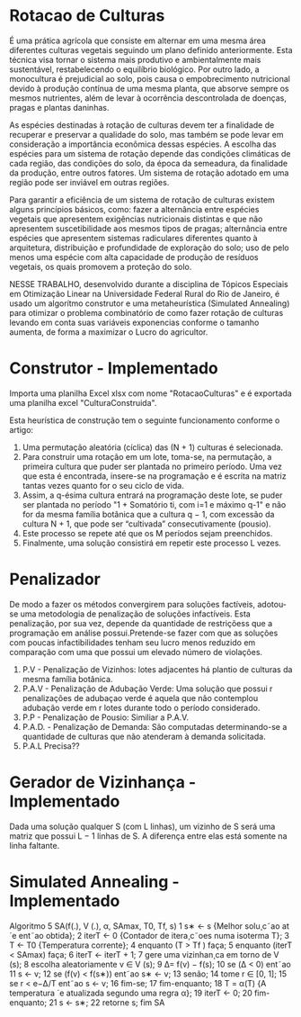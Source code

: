 # Rotacao de Culturas

  É uma prática agrícola que consiste em alternar em uma mesma área diferentes culturas vegetais seguindo um plano definido anteriormente. Esta técnica visa tornar o sistema mais produtivo e ambientalmente mais sustentável, restabelecendo o equilíbrio biológico. Por outro lado, a monocultura é prejudicial ao solo, pois causa o empobrecimento nutricional devido à produção contínua de uma mesma planta, que absorve sempre os mesmos nutrientes, além de levar à ocorrência descontrolada de doenças, pragas e plantas daninhas.

  As espécies destinadas à rotação de culturas devem ter a finalidade de recuperar e preservar a qualidade do solo, mas também se pode levar em consideração a importância econômica dessas espécies. A escolha das espécies para um sistema de rotação depende das condições climáticas de cada região, das condições do solo, da época da semeadura, da finalidade da produção, entre outros fatores. Um sistema de rotação adotado em uma região pode ser inviável em outras regiões.

  Para garantir a eficiência de um sistema de rotação de culturas existem alguns princípios básicos, como: fazer a alternância entre espécies vegetais que apresentem exigências nutricionais distintas e que não apresentem suscetibilidade aos mesmos tipos de pragas; alternância entre espécies que apresentem sistemas radiculares diferentes quanto à arquitetura, distribuição e profundidade de exploração do solo; uso de pelo menos uma espécie com alta capacidade de produção de resíduos vegetais, os quais promovem a proteção do solo.

  NESSE TRABALHO, desenvolvido durante a disciplina de Tópicos Especiais em Otimização Linear na Universidade Federal Rural do Rio de Janeiro, é usado um algorítmo construtor e uma metaheurística (Simulated Annealing) para otimizar o problema combinatório de como fazer rotação de culturas levando em conta suas variáveis exponencias conforme o tamanho aumenta, de forma a maximizar o Lucro do agricultor.

# Construtor - Implementado

Importa uma planilha Excel xlsx com nome "RotacaoCulturas" e é exportada uma planilha excel "CulturaConstruida".

Esta heurística de construção tem o seguinte funcionamento conforme o artigo:
1. Uma permutação aleatória (cíclica) das (N + 1) culturas é selecionada. 
2. Para construir uma rotação em um lote, toma-se, na permutação, a primeira cultura que puder ser plantada no primeiro período. Uma vez que esta é encontrada, insere-se na programação e é escrita na matriz tantas vezes quanto for o seu ciclo de vida.
3. Assim, a q-ésima cultura entrará na programação deste lote, se puder ser plantada no período "1 + Somatório ti, com i=1 e máximo q-1" e não for da mesma família botânica que a cultura q − 1, com excessão da cultura N + 1, que pode ser “cultivada” consecutivamente (pousio).
4. Este processo se repete até que os M períodos sejam preenchidos.
5. Finalmente, uma solução consistirá em repetir este processo L vezes.

# Penalizador
  
  De modo a fazer os métodos convergirem para soluções factíveis, adotou-se uma metodologia de penalização de soluções infactíveis. Esta penalização, por sua vez, depende da quantidade de restriçõess que a programação em análise possui.Pretende-se fazer com que as soluções
com poucas infactibilidades tenham seu lucro menos reduzido em comparação com uma que possui um elevado número de violações.

1. P.V - Penalização de Vizinhos: lotes adjacentes há plantio de culturas da mesma família botânica.
2. P.A.V - Penalização de Adubação Verde: Uma solução que possui r penalizações de adubaçao verde é aquela que não contemplou adubação verde em r lotes durante todo o período considerado.
3. P.P - Penalização de Pousio: Similiar a P.A.V.
4. P.A.D. - Penalização de Demanda: São computadas determinando-se a quantidade de culturas que não atenderam à demanda solicitada.
5. P.A.L Precisa??

# Gerador de Vizinhança - Implementado

Dada uma solução qualquer S (com L linhas), um vizinho de S será uma matriz que possui L − 1 linhas de S. A diferença entre elas está somente na linha faltante.

# Simulated Annealing - Implementado

Algoritmo 5 SA(f(.), V (.), α, SAmax, T0, Tf, s)
1 s∗ ← s {Melhor solu¸c˜ao at´e ent˜ao obtida};
2 iterT ← 0 {Contador de itera¸c˜oes numa isoterma T};
3 T ← T0 {Temperatura corrente};
4 enquanto (T > Tf ) faça;
5   enquanto (iterT < SAmax) faça;
6     iterT ← iterT + 1;
7     gere uma vizinhan¸ca em torno de V (s);
8     escolha aleatoriamente v ∈ V (s);
9     Δ= f(v) − f(s);
10    se (Δ < 0) ent˜ao
11      s ← v;
12      se (f(v) < f(s∗)) ent˜ao s∗ ← v;
13    senão;
14      tome r ∈ [0, 1];
15      se r < e−Δ/T ent˜ao s ← v;
16    fim-se;
17  fim-enquanto;
18  T = α(T) {A temperatura ´e atualizada segundo uma regra α};
19  iterT ← 0;
20 fim-enquanto;
21 s ← s∗;
22 retorne s;
fim SA
